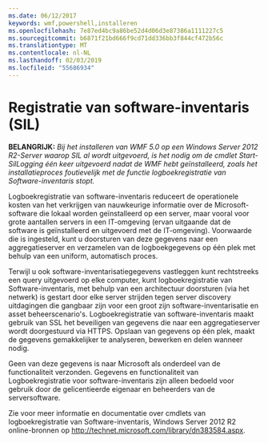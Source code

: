 ```yaml
---
ms.date: 06/12/2017
keywords: wmf,powershell,installeren
ms.openlocfilehash: 7e87ed4bc9a86be52d4d06d3e87386a1111227c5
ms.sourcegitcommit: b6871f21bd666f9cd71dd336bb3f844cf472b56c
ms.translationtype: MT
ms.contentlocale: nl-NL
ms.lasthandoff: 02/03/2019
ms.locfileid: "55686934"
---
```

# <a name="software-inventory-logging-sil"></a>Registratie van software-inventaris (SIL)

**BELANGRIJK:** *Bij het installeren van WMF 5.0 op een Windows Server 2012 R2-Server waarop SIL al wordt uitgevoerd, is het nodig om de cmdlet Start-SilLogging één keer uitgevoerd nadat de WMF hebt geïnstalleerd, zoals het installatieproces foutievelijk met de functie logboekregistratie van Software-inventaris stopt.*

Logboekregistratie van software-inventaris reduceert de operationele kosten van het verkrijgen van nauwkeurige informatie over de Microsoft-software die lokaal worden geïnstalleerd op een server, maar vooral voor grote aantallen servers in een IT-omgeving (ervan uitgaande dat de software is geïnstalleerd en uitgevoerd met de IT-omgeving). Voorwaarde die is ingesteld, kunt u doorsturen van deze gegevens naar een aggregatieserver en verzamelen van de logboekgegevens op één plek met behulp van een uniform, automatisch proces.

Terwijl u ook software-inventarisatiegegevens vastleggen kunt rechtstreeks een query uitgevoerd op elke computer, kunt logboekregistratie van Software-inventaris, met behulp van een architectuur doorsturen (via het netwerk) is gestart door elke server strijden tegen server discovery uitdagingen die gangbaar zijn voor een groot zijn software-inventarisatie en asset beheerscenario's. Logboekregistratie van software-inventaris maakt gebruik van SSL het beveiligen van gegevens die naar een aggregatieserver wordt doorgestuurd via HTTPS. Opslaan van gegevens op één plek, maakt de gegevens gemakkelijker te analyseren, bewerken en delen wanneer nodig.

Geen van deze gegevens is naar Microsoft als onderdeel van de functionaliteit verzonden. Gegevens en functionaliteit van Logboekregistratie voor software-inventaris zijn alleen bedoeld voor gebruik door de gelicentieerde eigenaar en beheerders van de serversoftware.

Zie voor meer informatie en documentatie over cmdlets van logboekregistratie van Software-inventaris, Windows Server 2012 R2 online-bronnen op <http://technet.microsoft.com/library/dn383584.aspx>.
